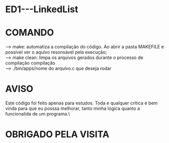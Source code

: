 # ED1---LinkedList
# COMANDO 
--> make: automatiza a compilação do código. Ao abrir a pasta MAKEFILE e possível ver o aquivo resonsável pela execução;\
--> make clean: limpa os arquivos gerados durante o processo de compilação compilação\
--> ./bin/apps/nome do arquivo.c que deseja rodar

# AVISO
Este código foi feito apenas para estudos. Toda e qualquer critica é bem vinda para que eu posssa melhorar, tanto minha lógica quanto a funcionalida de um programa.\

# OBRIGADO PELA VISITA 
